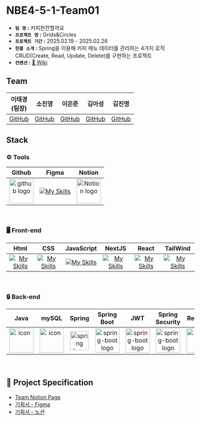 #  NBE4-5-1-Team01
- **`팀 명` :** 커피한잔할까요
- **`프로젝트 명` :** Grids&Circles
- **`프로젝트 기간` :** 2025.02.19 - 2025.02.26
- **`한줄 소개` :** Spring을 이용해 커피 메뉴 데이터를 관리하는 4가지 로직 CRUD(Create, Read, Update, Delete)를 구현하는 프로젝트
- **`컨벤션` :** <a href="위키 링크 추가해주세요" target="_blank">🔖 Wiki</a>

##  Team

| 이태경<br>(팀장) | 소진영<br> | 이은준<br> | 김아성<br> | 김진명<br> | 
| :---: | :---: | :---: | :---:| :---: |
|<a href="https://github.com/dlfjsld1">GitHub</a>|<a href="https://github.com/Jinyoung0718">GitHub</a>|<a href="https://github.com/linedj">GitHub</a>|<a href="https://github.com/asungkim">GitHub</a>|<a href="https://github.com/jin214930">GitHub</a>|



## Stack
### <span> ⚙️ **Tools** </span>
| Github | Figma | Notion |
| :---: | :---: |:---:|
| <img alt="github logo" src="https://techstack-generator.vercel.app/github-icon.svg" width="65" height="65"> | [![My Skills](https://skillicons.dev/icons?i=figma)](https://skillicons.dev) |<img alt="Notion logo" src="https://www.notion.so/cdn-cgi/image/format=auto,width=640,quality=100/front-static/shared/icons/notion-app-icon-3d.png" height="65" width="65">|

<br />

### <span> 🖥 **Front-end** </span>
| Html | CSS | JavaScript | NextJS | React | TailWind |
| :---: | :---: | :---: | :---: | :---: | :---: |
| <div>[![My Skills](https://skillicons.dev/icons?i=html)](https://skillicons.dev) </div> | <div>[![My Skills](https://skillicons.dev/icons?i=css)](https://skillicons.dev) </div> | <div>[![My Skills](https://skillicons.dev/icons?i=javascript)](https://skillicons.dev) </div> | <div>[![My Skills](https://skillicons.dev/icons?i=nextjs)](https://skillicons.dev) </div> | <div>[![My Skills](https://skillicons.dev/icons?i=react)](https://skillicons.dev) </div> | [![My Skills](https://skillicons.dev/icons?i=tailwind)](https://skillicons.dev)

<br />

### <span>🔒 **Back-end** </span>
| Java | mySQL | Spring | Spring<br>Boot | JWT|Spring<br/>Security | RestAPI |
| :---: | :---: | :---: | :---: | :---: | :---: | :---: |
| <div style="display: flex; align-items: flex-start;"><img src="https://techstack-generator.vercel.app/java-icon.svg" alt="icon" width="65" height="65" /></div> | <div style="display: flex; align-items: flex-start;"><img src="https://techstack-generator.vercel.app/mysql-icon.svg" alt="icon" width="65" height="65" /></div> | <img alt="spring logo" src="https://www.vectorlogo.zone/logos/springio/springio-icon.svg" height="50" width="50" > | <img alt="spring-boot logo" src="https://t1.daumcdn.net/cfile/tistory/27034D4F58E660F616" width="65" height="65" > | <img alt="spring-boot logo" src="https://play-lh.googleusercontent.com/3C-hB-KWoyWzZjUnRsXUPu-bqB3HUHARMLjUe9OmPoHa6dQdtJNW30VrvwQ1m7Pln3A" width="65" height="65" >| <img alt="spring-boot logo" src="https://blog.kakaocdn.net/dn/dIQDQP/btqZ09ESd8T/0ibqtotW52OaJS8HznXDQK/img.png" width="65" height="65" > |  <div style="display: flex; align-items: flex-start;"><img src="https://techstack-generator.vercel.app/restapi-icon.svg" alt="icon" width="65" height="65" /></div> | 

<br />

## 🔖 Project Specification

<ul>
<li><a href="https://www.notion.so/Team-011663550b7b55809b84d3d2c39423fe42">Team Notion Page</a></li>
<li><a href="https://www.figma.com/design/FGVx6IgumxGuYKq3ZlAPeb/DEV_1st_TEAM1?node-id=0-1&t=jHC9UDmAD8KZaQ50-1">기획서 - Figma</a></li>
<li><a href="https://www.notion.so/19f3550b7b558088b067c017e4b7d7e1">기획서 - 노션</a></li>
</ul>

<br />
